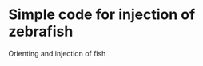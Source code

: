 Simple code for injection of zebrafish
================================
Orienting and injection of fish